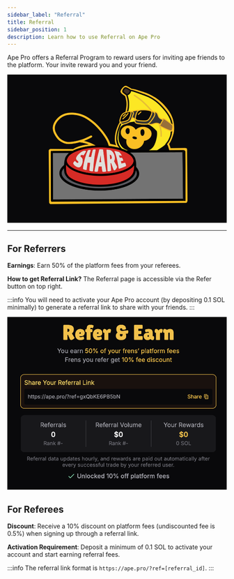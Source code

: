 ```yaml
---
sidebar_label: "Referral"
title: Referral
sidebar_position: 1
description: Learn how to use Referral on Ape Pro
---
```


<head>
    <title>Ape Pro: Referral</title>
    <meta name="twitter:card" content="summary" />
</head>

Ape Pro offers a Referral Program to reward users for inviting ape friends to the platform. Your invite reward you and your friend.

![Referral](../../static/apepro/share.png)

---

## For Referrers

**Earnings**: Earn 50% of the platform fees from your referees.

**How to get Referral Link?** The Referral page is accessible via the Refer button on top right.

:::info
You will need to activate your Ape Pro account (by depositing 0.1 SOL minimally) to generate a referral link to share with your friends.
:::

![Referral](../../static/apepro/referral.png)

## For Referees

**Discount**: Receive a 10% discount on platform fees (undiscounted fee is 0.5%) when signing up through a referral link.

**Activation Requirement**: Deposit a minimum of 0.1 SOL to activate your account and start earning referral fees.

:::info
The referral link format is `https://ape.pro/?ref=[referral_id]`.
:::
